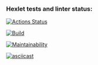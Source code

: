 ### Hexlet tests and linter status:
[![Actions Status](https://github.com/glincow/frontend-project-46/actions/workflows/hexlet-check.yml/badge.svg)](https://github.com/glincow/frontend-project-46/actions)

[![Build](https://github.com/glincow/frontend-project-46/actions/workflows/build.yml/badge.svg)](https://github.com/glincow/frontend-project-46/actions/workflows/build.yml)

[![Maintainability](https://api.codeclimate.com/v1/badges/64d0e0427b7cf86a3afd/maintainability)](https://codeclimate.com/github/glincow/frontend-project-46/maintainability)

[![asciicast](https://asciinema.org/a/690424.svg)](https://asciinema.org/a/690424)